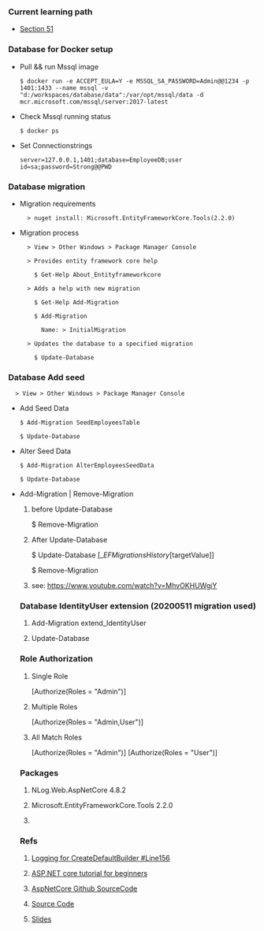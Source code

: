 ### Current learning path

* [Section 51](https://www.youtube.com/watch?v=qDUS8ocavBU)

### Database for Docker setup

- Pull && run Mssql image

      $ docker run -e ACCEPT_EULA=Y -e MSSQL_SA_PASSWORD=Admin@@1234 -p 1401:1433 --name mssql -v "d:/workspaces/database/data":/var/opt/mssql/data -d mcr.microsoft.com/mssql/server:2017-latest

- Check Mssql running status

      $ docker ps

- Set Connectionstrings

      server=127.0.0.1,1401;database=EmployeeDB;user id=sa;password=Strong@@PWD


### Database migration

- Migration requirements

        > nuget install: Microsoft.EntityFrameworkCore.Tools(2.2.0)

- Migration process

        > View > Other Windows > Package Manager Console

        > Provides entity framework core help

          $ Get-Help About_Entityframeworkcore

        > Adds a help with new migration

          $ Get-Help Add-Migration

          $ Add-Migration

            Name: > InitialMigration

        > Updates the database to a specified migration

          $ Update-Database

### Database Add seed

      > View > Other Windows > Package Manager Console

- Add Seed Data
 
      $ Add-Migration SeedEmployeesTable

      $ Update-Database

- Alter Seed Data

      $ Add-Migration AlterEmployeesSeedData

      $ Update-Database

- Add-Migration | Remove-Migration

  1. before Update-Database

      $ Remove-Migration

  2. After Update-Database

      $ Update-Database [__EFMigrationsHistory_[targetValue]]

      $ Remove-Migration

  3. see: https://www.youtube.com/watch?v=MhvOKHUWgiY

  ### Database IdentityUser extension (20200511 migration used)

  1. Add-Migration extend_IdentityUser

  2. Update-Database


  ### Role Authorization

  1. Single Role

      [Authorize(Roles = "Admin")]

  2. Multiple Roles

      [Authorize(Roles = "Admin,User")]
  
  3. All Match Roles

      [Authorize(Roles = "Admin")]
      [Authorize(Roles = "User")]

  ### Packages

  1. NLog.Web.AspNetCore 4.8.2

  2. Microsoft.EntityFrameworkCore.Tools 2.2.0

  3. 

  ### Refs

  1. [Logging for CreateDefaultBuilder #Line156](https://github.com/dotnet/aspnetcore/blob/master/src/DefaultBuilder/src/WebHost.cs)

  2. [ASP.NET core tutorial for beginners](https://www.youtube.com/playlist?list=PL6n9fhu94yhVkdrusLaQsfERmL_Jh4XmU)

  3. [AspNetCore Github SourceCode](https://github.com/dotnet/aspnetcore)

  4. [Source Code](https://drive.google.com/drive/folders/1z49q-8xkKu8N8VjdemYKTs_4IbzBeLWM)

  5. [Slides](https://csharp-video-tutorials.blogspot.com/2019/01/aspnet-core-tutorial-for-beginners.html)

